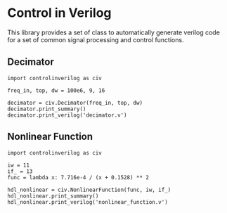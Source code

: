 # Control in Verilog

This library provides a set of class to automatically generate verilog code for
a set of common signal processing and control functions.

## Decimator

```
import controlinverilog as civ

freq_in, top, dw = 100e6, 9, 16

decimator = civ.Decimator(freq_in, top, dw)
decimator.print_summary()
decimator.print_verilog('decimator.v')
```

## Nonlinear Function

```
import controlinverilog as civ
    
iw = 11
if_ = 13
func = lambda x: 7.716e-4 / (x + 0.1528) ** 2

hdl_nonlinear = civ.NonlinearFunction(func, iw, if_)
hdl_nonlinear.print_summary()
hdl_nonlinear.print_verilog('nonlinear_function.v')
```